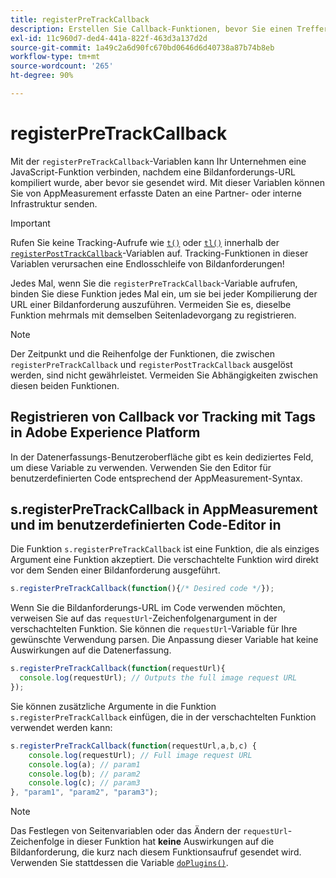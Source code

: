 ```yaml
---
title: registerPreTrackCallback
description: Erstellen Sie Callback-Funktionen, bevor Sie einen Treffer an Adobe senden.
exl-id: 11c960d7-ded4-441a-822f-463d3a137d2d
source-git-commit: 1a49c2a6d90fc670bd0646d6d40738a87b74b8eb
workflow-type: tm+mt
source-wordcount: '265'
ht-degree: 90%

---
```


# registerPreTrackCallback

Mit der `registerPreTrackCallback`-Variablen kann Ihr Unternehmen eine JavaScript-Funktion verbinden, nachdem eine Bildanforderungs-URL kompiliert wurde, aber bevor sie gesendet wird. Mit dieser Variablen können Sie von AppMeasurement erfasste Daten an eine Partner- oder interne Infrastruktur senden.

>[!IMPORTANT]
>
>Rufen Sie keine Tracking-Aufrufe wie [`t()`](t-method.md) oder [`tl()`](tl-method.md) innerhalb der [`registerPostTrackCallback`](registerposttrackcallback.md)-Variablen auf. Tracking-Funktionen in dieser Variablen verursachen eine Endlosschleife von Bildanforderungen!

Jedes Mal, wenn Sie die `registerPreTrackCallback`-Variable aufrufen, binden Sie diese Funktion jedes Mal ein, um sie bei jeder Kompilierung der URL einer Bildanforderung auszuführen. Vermeiden Sie es, dieselbe Funktion mehrmals mit demselben Seitenladevorgang zu registrieren.

>[!NOTE]
>
>Der Zeitpunkt und die Reihenfolge der Funktionen, die zwischen `registerPreTrackCallback` und `registerPostTrackCallback` ausgelöst werden, sind nicht gewährleistet. Vermeiden Sie Abhängigkeiten zwischen diesen beiden Funktionen.

## Registrieren von Callback vor Tracking mit Tags in Adobe Experience Platform

In der Datenerfassungs-Benutzeroberfläche gibt es kein dediziertes Feld, um diese Variable zu verwenden. Verwenden Sie den Editor für benutzerdefinierten Code entsprechend der AppMeasurement-Syntax.

## s.registerPreTrackCallback in AppMeasurement und im benutzerdefinierten Code-Editor in 

Die Funktion `s.registerPreTrackCallback` ist eine Funktion, die als einziges Argument eine Funktion akzeptiert. Die verschachtelte Funktion wird direkt vor dem Senden einer Bildanforderung ausgeführt.

```js
s.registerPreTrackCallback(function(){/* Desired code */});
```

Wenn Sie die Bildanforderungs-URL im Code verwenden möchten, verweisen Sie auf das `requestUrl`-Zeichenfolgenargument in der verschachtelten Funktion. Sie können die `requestUrl`-Variable für Ihre gewünschte Verwendung parsen. Die Anpassung dieser Variable hat keine Auswirkungen auf die Datenerfassung.

```js
s.registerPreTrackCallback(function(requestUrl){
  console.log(requestUrl); // Outputs the full image request URL
});
```

Sie können zusätzliche Argumente in die Funktion `s.registerPreTrackCallback` einfügen, die in der verschachtelten Funktion verwendet werden kann:

```js
s.registerPreTrackCallback(function(requestUrl,a,b,c) {
    console.log(requestUrl); // Full image request URL
    console.log(a); // param1
    console.log(b); // param2
    console.log(c); // param3
}, "param1", "param2", "param3");
```

>[!NOTE]
>
>Das Festlegen von Seitenvariablen oder das Ändern der `requestUrl`-Zeichenfolge in dieser Funktion hat **keine** Auswirkungen auf die Bildanforderung, die kurz nach diesem Funktionsaufruf gesendet wird. Verwenden Sie stattdessen die Variable [`doPlugins()`](doplugins.md).
